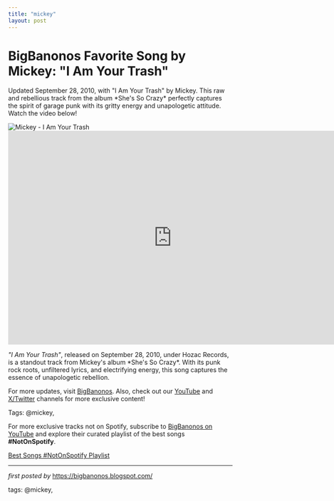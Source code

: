 ```yaml
---
title: "mickey"
layout: post
---
```

<!-- Title of the Post -->
<h1 >BigBanonos Favorite Song by Mickey: "I Am Your Trash"</h1> <!-- Introductory Text -->
<p >Updated September 28, 2010, with "I Am Your Trash" by Mickey. This raw and rebellious track from the album *She's So Crazy* perfectly captures the spirit of garage punk with its gritty energy and unapologetic attitude. Watch the video below!</p> <!-- Featured Image -->
<div > <img src="https://i.discogs.com/7l8D-pwWLiLphSWmlKqjZ8nfXdC3CvRXlI2ac9pr38Q/rs:fit/g:sm/q:90/h:600/w:597/czM6Ly9kaXNjb2dz/LWRhdGFiYXNlLWlt/YWdlcy9SLTI5OTIz/ODMtMTYyMzU4NjE3/NC04MDI0LmpwZWc.jpeg" alt="Mickey - I Am Your Trash" />
</div> <!-- YouTube Video Embed -->
<div > <iframe width="733" height="480" src="https://www.youtube.com/embed/Xa9xcb92-jI" title="Mickey - "I'm your trash"" frameborder="0" allow="accelerometer; autoplay; clipboard-write; encrypted-media; gyroscope; picture-in-picture; web-share" referrerpolicy="strict-origin-when-cross-origin" allowfullscreen></iframe>
</div> <!-- Song Information -->
<div > <p><em>"I Am Your Trash"</em>, released on September 28, 2010, under Hozac Records, is a standout track from Mickey's album *She's So Crazy*. With its punk rock roots, unfiltered lyrics, and electrifying energy, this song captures the essence of unapologetic rebellion.</p>
</div> <!-- Footer Links -->
<div > <p>For more updates, visit <a href="https://bigbanonos.blogspot.com/" target="_blank">BigBanonos</a>. Also, check out our <a href="https://www.youtube.com/@BigBanonos" target="_blank">YouTube</a> and <a href="https://x.com/bigbanonos" target="_blank">X/Twitter</a> channels for more exclusive content!</p>
</div> <!-- Tags -->
<p >Tags: @mickey,</p>


<!--Subscribe and Playlist Links-->
<div>
    <p>For more exclusive tracks not on Spotify, subscribe to <a href="https://www.youtube.com/@BigBanonos" target="_blank">BigBanonos on YouTube</a> and explore their curated playlist of the best songs <strong>#NotOnSpotify</strong>.</p>
    <p><a href="https://www.youtube.com/playlist?list=PLtuNtuTatqI0kFahUCbtbfenC_ET5O_tr" target="_blank">Best Songs #NotOnSpotify Playlist<br /></a></p></div>

<hr />

<p><em>first posted by</em> <a href="https://bigbanonos.blogspot.com/" rel="noopener" target="_new">https://bigbanonos.blogspot.com/</a></p>

<p>tags: @mickey,</p>
